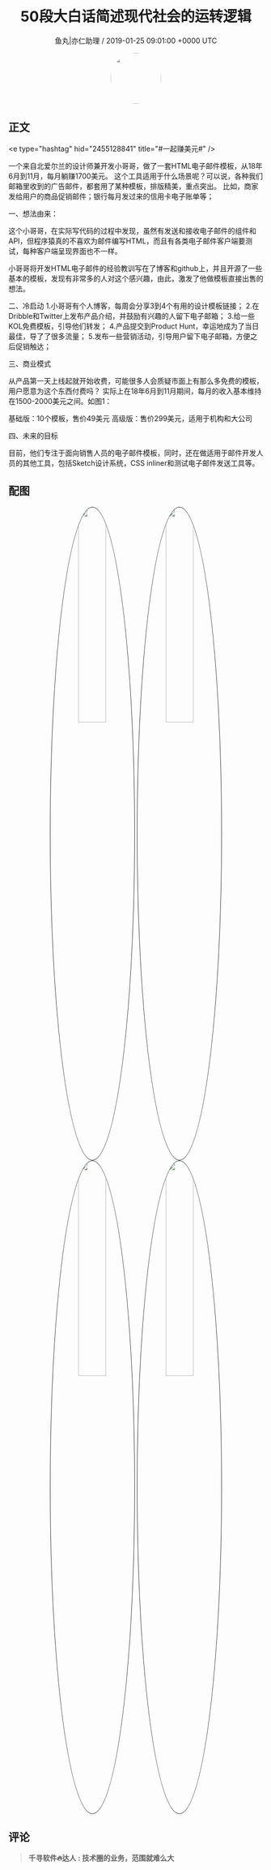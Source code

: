 <h1 align="center">50段大白话简述现代社会的运转逻辑</h1>
<p align="center">
    <a>鱼丸|亦仁助理 / 2019-01-25 09:01:00 &#43;0000 UTC</a>
</p>

<div align="center">
    <img src="https://images.zsxq.com/FtTHJfWYtR2To4jzwGiUQdhHaRRa?e=1590940799&amp;token=kIxbL07-8jAj8w1n4s9zv64FuZZNEATmlU_Vm6zD:AMY_BShrw-7TP6Fmqq7D-Deyytw=" width="100" height="100" style="border:1px solid;border-radius:50%; color:#ffffff"/>
</div>

## 正文

<div>
&lt;e type=&#34;hashtag&#34; hid=&#34;2455128841&#34; title=&#34;#一起赚美元#&#34; /&gt; 

一个来自北爱尔兰的设计师兼开发小哥哥，做了一套HTML电子邮件模板，从18年6月到11月，每月躺赚1700美元。
这个工具适用于什么场景呢？可以说，各种我们邮箱里收到的广告邮件，都套用了某种模板，排版精美，重点突出。
比如，商家发给用户的商品促销邮件；银行每月发过来的信用卡电子账单等；

一、想法由来：

这个小哥哥，在实际写代码的过程中发现，虽然有发送和接收电子邮件的组件和API，但程序猿真的不喜欢为邮件编写HTML，而且有各类电子邮件客户端要测试，每种客户端呈现界面也不一样。

小哥哥将开发HTML电子邮件的经验教训写在了博客和github上，并且开源了一些基本的模板，发现有非常多的人对这个感兴趣，由此，激发了他做模板直接出售的想法。


二、冷启动
1.小哥哥有个人博客，每周会分享3到4个有用的设计模板链接；
2.在Dribble和Twitter上发布产品介绍，并鼓励有兴趣的人留下电子邮箱；
3.给一些KOL免费模板，引导他们转发；
4.产品提交到Product Hunt，幸运地成为了当日最佳，导了了很多流量；
5.发布一些营销活动，引导用户留下电子邮箱，方便之后促销触达；

三、商业模式

从产品第一天上线起就开始收费，可能很多人会质疑市面上有那么多免费的模板，用户愿意为这个东西付费吗？
实际上在18年6月到11月期间，每月的收入基本维持在1500-2000美元之间。如图1：

基础版：10个模板，售价49美元
高级版：售价299美元，适用于机构和大公司


四、未来的目标

目前，他们专注于面向销售人员的电子邮件模板，同时，还在做适用于邮件开发人员的其他工具，包括Sketch设计系统，CSS inliner和测试电子邮件发送工具等。
</div>

## 配图
<div class="image" align="center">

<img src="https://images.zsxq.com/FrrgVay4s_Iqz8-14d_yhLLq83yz?imageMogr2/auto-orient/thumbnail/800x/format/jpg/blur/1x0/quality/75&amp;e=1590940799&amp;token=kIxbL07-8jAj8w1n4s9zv64FuZZNEATmlU_Vm6zD:NOXKtyRpWV8yCu-gQZuBD-yKNh4=" width="33%" height="33%" style="border:1px solid;border-radius:50%; color:#3c3f41"/>

<img src="https://images.zsxq.com/FokzlL41-GsEZ1xny3-AB6-onOOc?e=1590940799&amp;token=kIxbL07-8jAj8w1n4s9zv64FuZZNEATmlU_Vm6zD:P4fox85QxKVj8nG5WH_yPIM3w2A=" width="33%" height="33%" style="border:1px solid;border-radius:50%; color:#3c3f41"/>

<img src="https://images.zsxq.com/FkNEztmkfwqqhmlLEtNZigMAU8R7?imageMogr2/auto-orient/thumbnail/800x/format/jpg/blur/1x0/quality/75&amp;e=1590940799&amp;token=kIxbL07-8jAj8w1n4s9zv64FuZZNEATmlU_Vm6zD:IbQtke4KKkQ5SHlFhKLdZtPpN-I=" width="33%" height="33%" style="border:1px solid;border-radius:50%; color:#3c3f41"/>

<img src="https://images.zsxq.com/Fou87F_saZTBpN9XhAgveA5tsL20?imageMogr2/auto-orient/thumbnail/800x/format/jpg/blur/1x0/quality/75&amp;e=1590940799&amp;token=kIxbL07-8jAj8w1n4s9zv64FuZZNEATmlU_Vm6zD:3yJTo0pHtW3pAJKIupNxo8X1swI=" width="33%" height="33%" style="border:1px solid;border-radius:50%; color:#3c3f41"/>

</div>

## 评论

<div align="left">
<div>

<blockquote >
<span> <strong>千寻软件🔥达人 : 技术圈的业务，范围就难么大 </strong></span>
</blockquote>

</div>
</div>